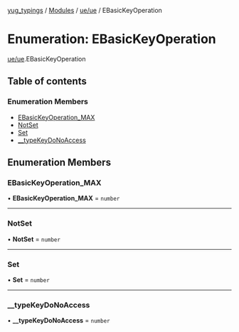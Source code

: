[yug_typings](../README.md) / [Modules](../modules.md) / [ue/ue](../modules/ue_ue.md) / EBasicKeyOperation

# Enumeration: EBasicKeyOperation

[ue/ue](../modules/ue_ue.md).EBasicKeyOperation

## Table of contents

### Enumeration Members

- [EBasicKeyOperation\_MAX](ue_ue.EBasicKeyOperation.md#ebasickeyoperation_max)
- [NotSet](ue_ue.EBasicKeyOperation.md#notset)
- [Set](ue_ue.EBasicKeyOperation.md#set)
- [\_\_typeKeyDoNoAccess](ue_ue.EBasicKeyOperation.md#__typekeydonoaccess)

## Enumeration Members

### EBasicKeyOperation\_MAX

• **EBasicKeyOperation\_MAX** = `number`

___

### NotSet

• **NotSet** = `number`

___

### Set

• **Set** = `number`

___

### \_\_typeKeyDoNoAccess

• **\_\_typeKeyDoNoAccess** = `number`
